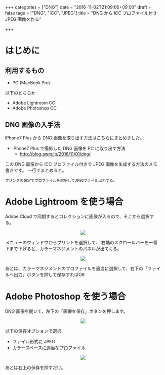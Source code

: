 +++
categories = ["DNG"]
date = "2016-11-02T21:09:00+09:00"
draft = false
tags = ["DNG", "ICC", "JPEG"]
title = "DNG から ICC プロファイル付き JPEG 画像を作る"

+++

# はじめに

## 利用するもの

- PC (MacBook Pro)

以下のどちらか

- Adobe Lightroom CC
- Adobe Photoshop CC

## DNG 画像の入手法

iPhone7 Plus から DNG 画像を取り出す方法はこちらにまとめました。

- iPhone7 Plus で撮影した DNG 画像を PC に取り出す方法
  - http://blog.awm.jp/2016/11/01/dng/

この DNG 画像から ICC プロファイル付きで JPEG 画像を生成する方法のメモ書きです。
一行でまとめると。
```
プリンタの設定でプロファイルを選択してJPEGファイル出力する。
```

# Adobe Lightroom を使う場合

Adobe Cloud で同期するとコレクションに画像が入るので、そこから選択する。

<center>
  <a href="../lightroom01.png"> <img src="../lightroom02-1.png"> </a>
</center>

メニューのウィンドウからプリントを選択して、
右端のスクロールバーを一番下まで下げると、カラーマネジメントのパネルが出てくる。

<center>
  <a href="../lightroom02.png"> <img src="../lightroom02-h.png"> </a>
</center>

あとは、カラーマネジメントのプロファイルを適当に選択して、右下の「ファイルへ出力」ボタンを押して保存すればOK

# Adobe Photoshop を使う場合

DNG 画像を開いて、左下の「画像を保存」ボタンを押します。

<center>
  <a href="../photoshop01.png"> <img src="../photoshop01-45p.png"> </a>
</center>

以下の保存オプションで選択

- ファイル形式に JPEG
- カラースペースに適当なプロファイル

<center>
  <a href="../photoshop02.png"> <img src="../photoshop02-30p.png"> </a>
</center>

あとは右上の保存を押すだけ。
